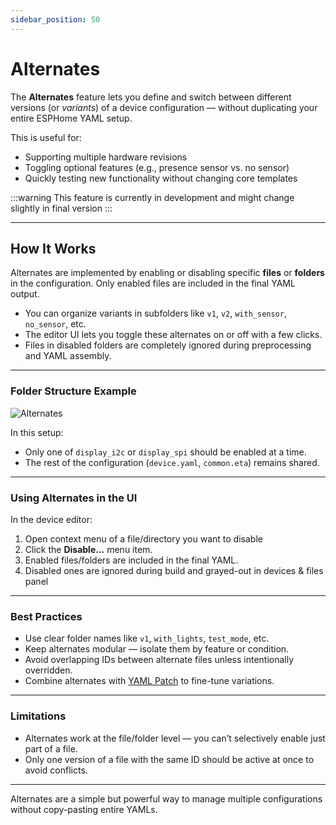 ```yaml
---
sidebar_position: 50
---
```


# Alternates

The **Alternates** feature lets you define and switch between different versions (or _variants_) of a device configuration — without duplicating your entire ESPHome YAML setup.

This is useful for:

- Supporting multiple hardware revisions
- Toggling optional features (e.g., presence sensor vs. no sensor)
- Quickly testing new functionality without changing core templates

:::warning
This feature is currently in development and might change slightly in final version
:::

---

## How It Works

Alternates are implemented by enabling or disabling specific **files** or **folders** in the configuration. Only enabled files are included in the final YAML output.

- You can organize variants in subfolders like `v1`, `v2`, `with_sensor`, `no_sensor`, etc.
- The editor UI lets you toggle these alternates on or off with a few clicks.
- Files in disabled folders are completely ignored during preprocessing and YAML assembly.

---

### Folder Structure Example
![Alternates](@site/static/img/alternates-device.png)

In this setup:

- Only one of `display_i2c` or `display_spi` should be enabled at a time.
- The rest of the configuration (`device.yaml`, `common.eta`) remains shared.

---

### Using Alternates in the UI

In the device editor:

1. Open context menu of a file/directory you want to disable
2. Click the **Disable...** menu item.
3. Enabled files/folders are included in the final YAML.
4. Disabled ones are ignored during build and grayed-out in devices & files panel

---

### Best Practices

- Use clear folder names like `v1`, `with_lights`, `test_mode`, etc.
- Keep alternates modular — isolate them by feature or condition.
- Avoid overlapping IDs between alternate files unless intentionally overridden.
- Combine alternates with [YAML Patch](./yaml-patch.md) to fine-tune variations.

---

### Limitations

- Alternates work at the file/folder level — you can’t selectively enable just part of a file.
- Only one version of a file with the same ID should be active at once to avoid conflicts.

---

Alternates are a simple but powerful way to manage multiple configurations without copy-pasting entire YAMLs.